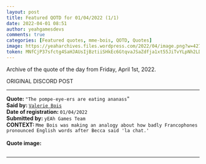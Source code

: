 ```yaml
---
layout: post
title: Featured QOTD for 01/04/2022 (1/1)
date: 2022-04-01 08:51
author: yeahgamesdevs
comments: true
categories: [Featured quotes, mme-bois, QOTD, Quotes]
image: https://yeaharchives.files.wordpress.com/2022/04/image.png?w=427
token: MNfCjP37sfctg4SaHJAUsIjBztiiSHkEc6GtqvaJSaZdfja1xt55JiTvYLpNh2LDYb9GO9rrUhRSW91zkHlOK0U9gljW6w9IJwye2oA25ErSv8zbQYOTh93YHz196CgJP6j4YSrrrTw6
---
```

<!-- wp:paragraph -->
<p>Archive of the quote of the day from Friday, April 1st, 2022. </p>
<!-- /wp:paragraph -->

<!-- wp:buttons {"layout":{"type":"flex","justifyContent":"left"}} -->
<div class="wp-block-buttons"><!-- wp:button {"textColor":"vivid-cyan-blue","align":"center","style":{"border":{"radius":"18px"}},"className":"is-style-fill"} -->
<div class="wp-block-button aligncenter is-style-fill"><a class="wp-block-button__link has-vivid-cyan-blue-color has-text-color" style="border-radius:18px;">ORIGINAL DISCORD POST</a></div>
<!-- /wp:button --></div>
<!-- /wp:buttons -->

<!-- wp:separator {"align":"center","className":"is-style-wide"} -->
<hr class="wp-block-separator aligncenter has-alpha-channel-opacity is-style-wide" />
<!-- /wp:separator -->

<!-- wp:paragraph -->
<p><strong>Quote: </strong><code>"The pompe-eye-ers are eating ananass</code>"<br><strong>Said by: </strong><a href="https://yeaharchives.wordpress.com/2022/04/01/valerie-bois/"><code>Valerie Bois</code> </a><br><strong>Date of registration: </strong><code>01/04/2022</code> <br><strong>Submitted by: </strong><code>yEAh Games Team</code><br><strong>CONTEXT: </strong><code>Mme Bois was making an analogy about how badly Francophones pronounced English words after Becca said 'la chat.'</code><br><br><strong>Quote image:</strong></p>
<!-- /wp:paragraph -->

<!-- wp:image {"id":50,"sizeSlug":"large","linkDestination":"none"} -->
<figure class="wp-block-image size-large"><img src="https://yeaharchives.files.wordpress.com/2022/04/image.png?w=427" alt="" class="wp-image-50" /></figure>
<!-- /wp:image -->

<!-- wp:separator {"className":"is-style-wide"} -->
<hr class="wp-block-separator has-alpha-channel-opacity is-style-wide" />
<!-- /wp:separator -->
